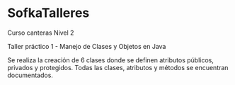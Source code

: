 # SofkaTalleres
Curso canteras Nivel 2

Taller práctico 1 - Manejo de Clases y Objetos en Java

Se realiza la creación de 6 clases donde se definen atributos públicos, privados y protegidos.
Todas las clases, atributos y métodos se encuentran documentados.
